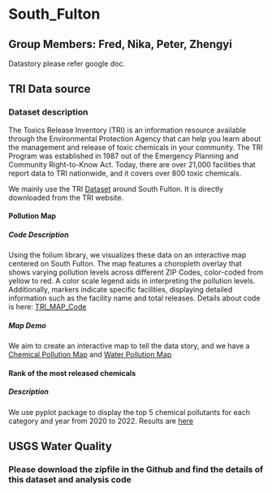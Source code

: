 # South_Fulton
## Group Members: Fred, Nika, Peter, Zhengyi
Datastory please refer google doc.

## TRI Data source
### Dataset description
The Toxics Release Inventory (TRI) is an information resource available through the Environmental Protection Agency that can help you learn about the management and release of toxic chemicals in your community. The TRI Program was established in 1987 out of the Emergency Planning and Community Right-to-Know Act. Today, there are over 21,000 facilities that report data to TRI nationwide, and it covers over 800 toxic chemicals. 

We mainly use the TRI [Dataset](https://github.com/2zOu2/South_Fulton/blob/main/South%20Fulton%20TRI%20data%202020-2022.csv) around South Fulton. It is directly downloaded from the TRI website.
#### Pollution Map 
##### Code Description
Using the folium library, we visualizes these data on an interactive map centered on South Fulton. The map features a choropleth overlay that shows varying pollution levels across different ZIP Codes, color-coded from yellow to red. A color scale legend aids in interpreting the pollution levels. Additionally, markers indicate specific facilities, displaying detailed information such as the facility name and total releases. Details about code is here: [TRI_MAP_Code](https://github.com/2zOu2/South_Fulton/blob/main/TRI_DATA_Analysis_Code.ipynb)

##### Map Demo
We aim to create an interactive map to tell the data story, and we have a [Chemical Pollution Map](https://github.com/2zOu2/South_Fulton/blob/main/pollution_map.html) and 
[Water Pollution Map](https://github.com/2zOu2/South_Fulton/blob/main/monitoring_site_map.html) 

 
#### Rank of the most released chemicals
##### Description
We use pyplot package to display the top 5 chemical pollutants for each category and year from 2020 to 2022. Results are [here](https://github.com/2zOu2/South_Fulton/tree/main/Results)

## USGS Water Quality
### Please download the zipfile in the Github and find the details of this dataset and analysis code





